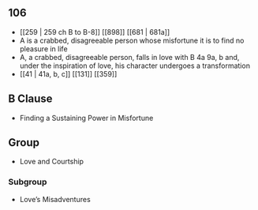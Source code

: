## 106
- [[259 | 259 ch B to B-8]] [[898]] [[681 | 681a]] 
- A is a crabbed, disagreeable person whose misfortune it is to find no pleasure in life
- A, a crabbed, disagreeable person, falls in love with B 4a 9a, b and, under the inspiration of love, his character undergoes a transformation
- [[41 | 41a, b, c]] [[131]] [[359]] 

## B Clause
- Finding a Sustaining Power in Misfortune

## Group
- Love and Courtship

### Subgroup
- Love’s Misadventures


